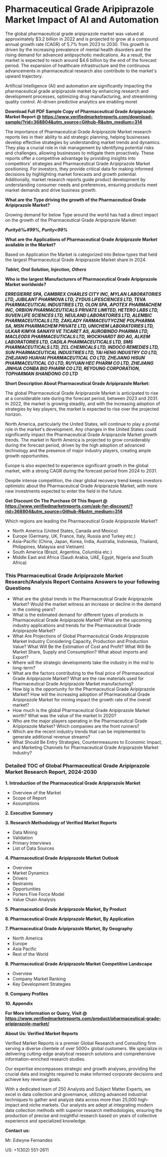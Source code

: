 <meta name="title" content="Global Pharmaceutical Grade Aripiprazole Market Impact of AI and Automation"><meta name="description" content="The global pharmaceutical grade aripiprazole market was valued at approximately $3.2 billion in 2022 and is projected to grow at a compound annual growth rate (CAGR) o"><meta name="title" content="Pharmaceutical Grade Aripiprazole Market Size, Share, Scope, Trends, Growth, Opportunities, Analysis, Forecast"><h1>Pharmaceutical Grade Aripiprazole Market Impact of AI and Automation</h1><p>The global pharmaceutical grade aripiprazole market was valued at approximately $3.2 billion in 2022 and is projected to grow at a compound annual growth rate (CAGR) of 5.7% from 2023 to 2030. This growth is driven by the increasing prevalence of mental health disorders and the rising demand for advanced antipsychotic medications. As a result, the market is expected to reach around $4.6 billion by the end of the forecast period. The expansion of healthcare infrastructure and the continuous advancements in pharmaceutical research also contribute to the market's upward trajectory.</p><p>Artificial Intelligence (AI) and automation are significantly impacting the pharmaceutical grade aripiprazole market by enhancing research and development processes, optimizing drug manufacturing, and streamlining quality control. AI-driven predictive analytics are enabling moret</p><p id="" class=""><strong>Download Full PDF Sample Copy of Pharmaceutical Grade Aripiprazole Market Report @ <a href="https://www.verifiedmarketreports.com/download-sample/?rid=368804&utm_source=Github-R&utm_medium=314" target="_blank">https://www.verifiedmarketreports.com/download-sample/?rid=368804&utm_source=Github-R&utm_medium=314</a></strong></p><p>The importance of&nbsp;Pharmaceutical Grade Aripiprazole Market research reports lies in their ability to aid strategic planning, helping businesses develop effective strategies by understanding market trends and dynamics. They play a crucial role in risk management by identifying potential risks and challenges, allowing businesses to mitigate them proactively. These reports offer a competitive advantage by providing insights into competitors' strategies and Pharmaceutical Grade Aripiprazole Market positioning. For investors, they provide critical data for making informed decisions by highlighting market forecasts and growth potential. Additionally, market research reports guide product development by understanding consumer needs and preferences, ensuring products meet market demands and drive business growth.</p><p><strong>What are the&nbsp;Type driving the growth of the Pharmaceutical Grade Aripiprazole Market?</strong></p><p id="" class="">Growing demand for below Type around the world has had a direct impact on the growth of the Pharmaceutical Grade Aripiprazole Market:</p><em><strong>Purityâ‰¥99%, Purity<99%</strong></em></p><strong>What are the&nbsp;Applications&nbsp;of Pharmaceutical Grade Aripiprazole Market available in the Market?</strong></p><p id="" class="">Based on Application the Market is categorized into Below types that held the largest Pharmaceutical Grade Aripiprazole Market share In 2024.</p><em><strong>Tablet, Oral Solution, Injection, Others</strong></em></p><strong>Who is the largest Manufacturers of Pharmaceutical Grade Aripiprazole Market worldwide?</strong></p><p><em><strong>ERREGIERRE SPA, CAMBREX CHARLES CITY INC, MYLAN LABORATORIES LTD, JUBILANT PHARMOVA LTD, ZYDUS LIFESCIENCES LTD, TEVA PHARMACEUTICAL INDUSTRIES LTD, OLON SPA, APOTEX PHARMACHEM INC, ORBION PHARMACEUTICALS PRIVATE LIMITED, HETERO LABS LTD, SUVEN LIFE SCIENCES LTD, NEULAND LABORATORIES LTD, ALEMBIC PHARMACEUTICALS LTD, ZAKLADY FARMACEUTYCZNE POLPHARMA SA, MSN PHARMACHEM PRIVATE LTD, UNICHEM LABORATORIES LTD, ULKAR KIMYA SANAYII VE TICARET AS, AUROBINDO PHARMA LTD, MACLEODS PHARMACEUTICALS LTD, WOCKHARDT BIO AG, ALKEM LABORATORIES LTD, CADILA PHARMACEUTICALS LTD, SMS PHARMACEUTICALS LTD, ZCL CHEMICALS LTD, INDOCO REMEDIES LTD, SUN PHARMACEUTICAL INDUSTRIES LTD, TAI HENG INDUSTRY CO LTD, ZHEJIANG HUAHAI PHARMACEUTICAL CO LTD, ZHEJIANG HISUN PHARMACEUTICAL CO LTD, RUYUAN HEC PHARM CO LTD, ZHEJIANG JINHUA CONBA BIO PHARM CO LTD, REYOUNG CORPORATION, TOPHARMAN SHANDONG CO LTD</strong></em></p><p id="" class=""><strong>Short Description About Pharmaceutical Grade Aripiprazole Market:</strong></p><p>The global Pharmaceutical Grade Aripiprazole Market is anticipated to rise at a considerable rate during the forecast period, between 2023 and 2031. In 2022, the market is growing steadily, and with the increasing adoption of strategies by key players, the market is expected to rise over the projected horizon.</p><p>North America, particularly the United States, will continue to play a pivotal role in the market's development. Any changes in the United States could significantly impact the Pharmaceutical Grade Aripiprazole Market growth trends. The market in North America is projected to grow considerably during the forecast period, driven by the high adoption of advanced technology and the presence of major industry players, creating ample growth opportunities.</p><p>Europe is also expected to experience significant growth in the global market, with a strong CAGR during the forecast period from 2024 to 2031.</p><p>Despite intense competition, the clear global recovery trend keeps investors optimistic about the Pharmaceutical Grade Aripiprazole Market, with more new investments expected to enter the field in the future.</p><p id="" class=""><strong>Get Discount On The Purchase Of This Report @ <a href="https://www.verifiedmarketreports.com/ask-for-discount/?rid=368804&utm_source=Github-R&utm_medium=314" target="_blank">https://www.verifiedmarketreports.com/ask-for-discount/?rid=368804&utm_source=Github-R&utm_medium=314</a></strong></p>Which regions are leading the Pharmaceutical Grade Aripiprazole Market?</p><ul><li>North America (United States, Canada and Mexico)</li><li>Europe (Germany, UK, France, Italy, Russia and Turkey etc.)</li><li>Asia-Pacific (China, Japan, Korea, India, Australia, Indonesia, Thailand, Philippines, Malaysia and Vietnam)</li><li>South America (Brazil, Argentina, Columbia etc.)</li><li>Middle East and Africa (Saudi Arabia, UAE, Egypt, Nigeria and South Africa)</li></ul><h3 id="" class="">This Pharmaceutical Grade Aripiprazole Market Research/Analysis Report Contains Answers to your following Questions</h3><ul><li>What are the global trends in the Pharmaceutical Grade Aripiprazole Market? Would the market witness an increase or decline in the demand in the coming years?</li><li>What is the estimated demand for different types of products in Pharmaceutical Grade Aripiprazole Market? What are the upcoming industry applications and trends for the Pharmaceutical Grade Aripiprazole Market?</li><li>What Are Projections of Global Pharmaceutical Grade Aripiprazole Market Industry Considering Capacity, Production and Production Value? What Will Be the Estimation of Cost and Profit? What Will Be Market Share, Supply and Consumption? What about imports and Export?</li><li>Where will the strategic developments take the industry in the mid to long-term?</li><li>What are the factors contributing to the final price of Pharmaceutical Grade Aripiprazole Market? What are the raw materials used for Pharmaceutical Grade Aripiprazole Market manufacturing?</li><li>How big is the opportunity for the Pharmaceutical Grade Aripiprazole Market? How will the increasing adoption of Pharmaceutical Grade Aripiprazole Market for mining impact the growth rate of the overall market?</li><li>How much is the global Pharmaceutical Grade Aripiprazole Market worth? What was the value of the market In 2020?</li><li>Who are the major players operating in the Pharmaceutical Grade Aripiprazole Market? Which companies are the front runners?</li><li>Which are the recent industry trends that can be implemented to generate additional revenue streams?</li><li>What Should Be Entry Strategies, Countermeasures to Economic Impact, and Marketing Channels for Pharmaceutical Grade Aripiprazole Market Industry?</li></ul><h3 id="" class="">Detailed TOC of Global Pharmaceutical Grade Aripiprazole Market Research Report, 2024-2030</h3><p id="" class=""><strong>1. Introduction of the Pharmaceutical Grade Aripiprazole Market</strong></p><ul><li>Overview of the Market</li><li>Scope of Report</li><li>Assumptions</li></ul><p id="" class=""><strong>2. Executive Summary</strong></p><p id="" class=""><strong>3. Research Methodology of Verified Market Reports</strong></p><ul><li>Data Mining</li><li>Validation</li><li>Primary Interviews</li><li>List of Data Sources</li></ul><p id="" class=""><strong>4. Pharmaceutical Grade Aripiprazole Market Outlook</strong></p><ul><li>Overview</li><li>Market Dynamics</li><li>Drivers</li><li>Restraints</li><li>Opportunities</li><li>Porters Five Force Model</li><li>Value Chain Analysis</li></ul><p id="" class=""><strong>5. Pharmaceutical Grade Aripiprazole Market, By Product</strong></p><p id="" class=""><strong>6. Pharmaceutical Grade Aripiprazole Market, By Application</strong></p><p id="" class=""><strong>7. Pharmaceutical Grade Aripiprazole Market, By Geography</strong></p><ul><li>North America</li><li>Europe</li><li>Asia Pacific</li><li>Rest of the World</li></ul><p id="" class=""><strong>8. Pharmaceutical Grade Aripiprazole Market Competitive Landscape</strong></p><ul><li>Overview</li><li>Company Market Ranking</li><li>Key Development Strategies</li></ul><p id="" class=""><strong>9. Company Profiles</strong></p><p id="" class=""><strong>10. Appendix</strong></p><p id="" class=""><strong>For More Information or Query, Visit @ <a href="https://www.verifiedmarketreports.com/product/pharmaceutical-grade-aripiprazole-market/" target="_blank">https://www.verifiedmarketreports.com/product/pharmaceutical-grade-aripiprazole-market/</a></strong></p><p id="" class=""><strong>About Us: Verified Market Reports</strong></p><p id="" class="">Verified Market Reports is a premier Global Research and Consulting firm serving a diverse clientele of over 5000+ global customers. We specialize in delivering cutting-edge analytical research solutions and comprehensive information-enriched research studies.</p><p id="" class="">Our expertise encompasses strategic and growth analyses, providing the crucial data and insights required to make informed corporate decisions and achieve key revenue goals.</p><p id="" class="">With a dedicated team of 250 Analysts and Subject Matter Experts, we excel in data collection and governance, utilizing advanced industrial techniques to gather and analyze data across more than 25,000 high-impact and niche markets. Our analysts are adept at integrating modern data collection methods with superior research methodologies, ensuring the production of precise and insightful research based on years of collective experience and specialized knowledge.</p><p id="" class=""><strong>Contact us:</strong></p><p id="" class="">Mr. Edwyne Fernandes</p><p id="" class="">US: +1(302) 551-2611</p>